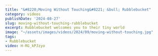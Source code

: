 ```yaml
---
title: "&#8220;Moving Without Touching&#8221; &bull; Rubblebucket"
category: videos
publishDate: '2024-08-27'
slug: moving-without-touching-rubblebucket
excerpt: Rubblebucket welcomes you to their tiny world
image: "~/assets/images/videos/2024/09/moving-without-touching.jpg"
tags:
- Rubblebucket
video: H-RG_kPJzyo
---
```


